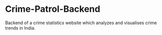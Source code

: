 # Crime-Patrol-Backend
Backend of a crime statistics website which analyzes and visualises crime trends in India.
